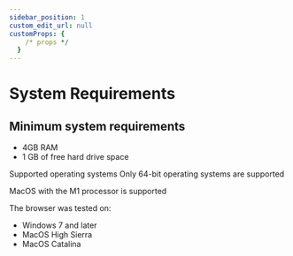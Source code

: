 ```yaml
---
sidebar_position: 1
custom_edit_url: null
customProps: {
    /* props */
  }
---
```


# System Requirements

## Minimum system requirements
- 4GB RAM
- 1 GB of free hard drive space

Supported operating systems
Only 64-bit operating systems are supported

MacOS with the M1 processor is supported

The browser was tested on:

- Windows 7 and later
- MacOS High Sierra
- MacOS Catalina